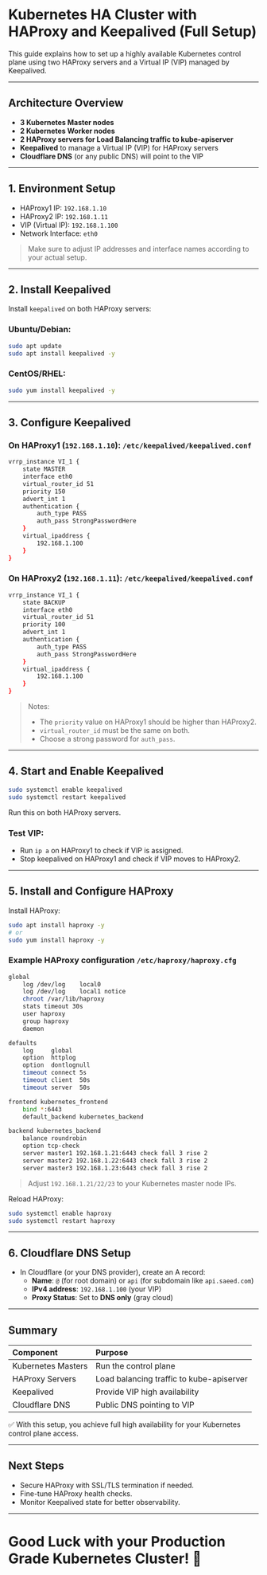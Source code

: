 # Kubernetes HA Cluster with HAProxy and Keepalived (Full Setup)

This guide explains how to set up a highly available Kubernetes control plane using two HAProxy servers and a Virtual IP (VIP) managed by Keepalived.

---

## Architecture Overview

- **3 Kubernetes Master nodes**
- **2 Kubernetes Worker nodes**
- **2 HAProxy servers for Load Balancing traffic to kube-apiserver**
- **Keepalived** to manage a Virtual IP (VIP) for HAProxy servers
- **Cloudflare DNS** (or any public DNS) will point to the VIP

---

## 1. Environment Setup

- HAProxy1 IP: `192.168.1.10`
- HAProxy2 IP: `192.168.1.11`
- VIP (Virtual IP): `192.168.1.100`
- Network Interface: `eth0`

> Make sure to adjust IP addresses and interface names according to your actual setup.

---

## 2. Install Keepalived

Install `keepalived` on both HAProxy servers:

### Ubuntu/Debian:
```bash
sudo apt update
sudo apt install keepalived -y
```

### CentOS/RHEL:
```bash
sudo yum install keepalived -y
```

---

## 3. Configure Keepalived

### On HAProxy1 (`192.168.1.10`): `/etc/keepalived/keepalived.conf`

```bash
vrrp_instance VI_1 {
    state MASTER
    interface eth0
    virtual_router_id 51
    priority 150
    advert_int 1
    authentication {
        auth_type PASS
        auth_pass StrongPasswordHere
    }
    virtual_ipaddress {
        192.168.1.100
    }
}
```

### On HAProxy2 (`192.168.1.11`): `/etc/keepalived/keepalived.conf`

```bash
vrrp_instance VI_1 {
    state BACKUP
    interface eth0
    virtual_router_id 51
    priority 100
    advert_int 1
    authentication {
        auth_type PASS
        auth_pass StrongPasswordHere
    }
    virtual_ipaddress {
        192.168.1.100
    }
}
```

> Notes:
> - The `priority` value on HAProxy1 should be higher than HAProxy2.
> - `virtual_router_id` must be the same on both.
> - Choose a strong password for `auth_pass`.

---

## 4. Start and Enable Keepalived

```bash
sudo systemctl enable keepalived
sudo systemctl restart keepalived
```

Run this on both HAProxy servers.

### Test VIP:
- Run `ip a` on HAProxy1 to check if VIP is assigned.
- Stop keepalived on HAProxy1 and check if VIP moves to HAProxy2.

---

## 5. Install and Configure HAProxy

Install HAProxy:

```bash
sudo apt install haproxy -y
# or
sudo yum install haproxy -y
```

### Example HAProxy configuration `/etc/haproxy/haproxy.cfg`

```bash
global
    log /dev/log    local0
    log /dev/log    local1 notice
    chroot /var/lib/haproxy
    stats timeout 30s
    user haproxy
    group haproxy
    daemon

defaults
    log     global
    option  httplog
    option  dontlognull
    timeout connect 5s
    timeout client  50s
    timeout server  50s

frontend kubernetes_frontend
    bind *:6443
    default_backend kubernetes_backend

backend kubernetes_backend
    balance roundrobin
    option tcp-check
    server master1 192.168.1.21:6443 check fall 3 rise 2
    server master2 192.168.1.22:6443 check fall 3 rise 2
    server master3 192.168.1.23:6443 check fall 3 rise 2
```

> Adjust `192.168.1.21/22/23` to your Kubernetes master node IPs.

Reload HAProxy:

```bash
sudo systemctl enable haproxy
sudo systemctl restart haproxy
```

---

## 6. Cloudflare DNS Setup

- In Cloudflare (or your DNS provider), create an A record:
  - **Name**: `@` (for root domain) or `api` (for subdomain like `api.saeed.com`)
  - **IPv4 address**: `192.168.1.100` (your VIP)
  - **Proxy Status**: Set to **DNS only** (gray cloud)

---

## Summary

| Component | Purpose |
|:---|:---|
| Kubernetes Masters | Run the control plane |
| HAProxy Servers | Load balancing traffic to kube-apiserver |
| Keepalived | Provide VIP high availability |
| Cloudflare DNS | Public DNS pointing to VIP |


✅ With this setup, you achieve full high availability for your Kubernetes control plane access.

---

## Next Steps
- Secure HAProxy with SSL/TLS termination if needed.
- Fine-tune HAProxy health checks.
- Monitor Keepalived state for better observability.


---

# Good Luck with your Production Grade Kubernetes Cluster! 🚀
